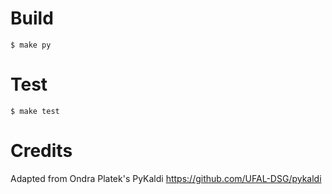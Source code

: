 # Build

    $ make py

# Test

    $ make test
  
# Credits

Adapted from Ondra Platek's PyKaldi https://github.com/UFAL-DSG/pykaldi
